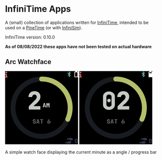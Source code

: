 # InfiniTime Apps

A (small) collection of applications written for [InfiniTime](https://github.com/InfiniTimeOrg/InfiniTime),
intended to be used on a [PineTime](https://pine64.org/pinetime) (or with [InfiniSim](https://github.com/InfiniTimeOrg/InfiniSim)).

InfiniTime version: 0.10.0

**As of 08/08/2022 these apps have not been tested on actual hardware**

## Arc Watchface


![Arc Watchface 12hr](assets/WatchFaceArc-12hr.png)
![Arc Watchface 24hr](assets/WatchFaceArc-24hr.png)


A simple watch face displaying the current minute as a angle / progress bar

